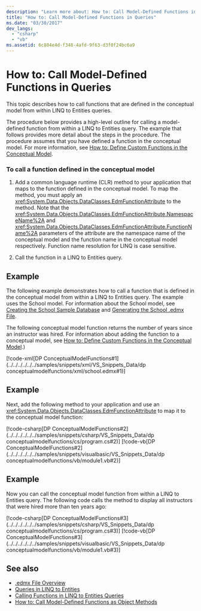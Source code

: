 ```yaml
---
description: "Learn more about: How to: Call Model-Defined Functions in Queries"
title: "How to: Call Model-Defined Functions in Queries"
ms.date: "03/30/2017"
dev_langs: 
  - "csharp"
  - "vb"
ms.assetid: 6c804e4d-f348-4afd-9f63-d3f0f24bc6a9
---
```

# How to: Call Model-Defined Functions in Queries

This topic describes how to call functions that are defined in the conceptual model from within LINQ to Entities queries.  
  
 The procedure below provides a high-level outline for calling a model-defined function from within a LINQ to Entities query. The example that follows provides more detail about the steps in the procedure. The procedure assumes that you have defined a function in the conceptual model. For more information, see [How to: Define Custom Functions in the Conceptual Model](/previous-versions/dotnet/netframework-4.0/dd456812(v=vs.100)).  
  
### To call a function defined in the conceptual model  
  
1. Add a common language runtime (CLR) method to your application that maps to the function defined in the conceptual model. To map the method, you must apply an <xref:System.Data.Objects.DataClasses.EdmFunctionAttribute> to the method. Note that the <xref:System.Data.Objects.DataClasses.EdmFunctionAttribute.NamespaceName%2A> and <xref:System.Data.Objects.DataClasses.EdmFunctionAttribute.FunctionName%2A> parameters of the attribute are the namespace name of the conceptual model and the function name in the conceptual model respectively. Function name resolution for LINQ is case sensitive.  
  
2. Call the function in a LINQ to Entities query.  
  
## Example  

 The following example demonstrates how to call a function that is defined in the conceptual model from within a LINQ to Entities query. The example uses the School model. For information about the School model, see [Creating the School Sample Database](/previous-versions/dotnet/netframework-4.0/bb399731(v=vs.100)) and [Generating the School .edmx File](/previous-versions/dotnet/netframework-4.0/bb399739(v=vs.100)).  
  
 The following conceptual model function returns the number of years since an instructor was hired. For information about adding the function to a conceptual model, see [How to: Define Custom Functions in the Conceptual Model](/previous-versions/dotnet/netframework-4.0/dd456812(v=vs.100)).)  
  
 [!code-xml[DP ConceptualModelFunctions#1](../../../../../../samples/snippets/xml/VS_Snippets_Data/dp conceptualmodelfunctions/xml/school.edmx#1)]
  
## Example  

 Next, add the following method to your application and use an <xref:System.Data.Objects.DataClasses.EdmFunctionAttribute> to map it to the conceptual model function:  
  
 [!code-csharp[DP ConceptualModelFunctions#2](../../../../../../samples/snippets/csharp/VS_Snippets_Data/dp conceptualmodelfunctions/cs/program.cs#2)]
 [!code-vb[DP ConceptualModelFunctions#2](../../../../../../samples/snippets/visualbasic/VS_Snippets_Data/dp conceptualmodelfunctions/vb/module1.vb#2)]  
  
## Example  

 Now you can call the conceptual model function from within a LINQ to Entities query. The following code calls the method to display all instructors that were hired more than ten years ago:  
  
 [!code-csharp[DP ConceptualModelFunctions#3](../../../../../../samples/snippets/csharp/VS_Snippets_Data/dp conceptualmodelfunctions/cs/program.cs#3)]
 [!code-vb[DP ConceptualModelFunctions#3](../../../../../../samples/snippets/visualbasic/VS_Snippets_Data/dp conceptualmodelfunctions/vb/module1.vb#3)]  
  
## See also

- [.edmx File Overview](/previous-versions/dotnet/netframework-4.0/cc982042(v=vs.100))
- [Queries in LINQ to Entities](queries-in-linq-to-entities.md)
- [Calling Functions in LINQ to Entities Queries](calling-functions-in-linq-to-entities-queries.md)
- [How to: Call Model-Defined Functions as Object Methods](how-to-call-model-defined-functions-as-object-methods.md)
